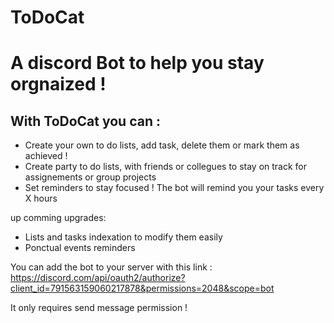 # ToDoCat

<h1>A discord Bot to help you stay orgnaized !</h1>

<h2>With ToDoCat you can :</h2>
<ul>
  <li>Create your own to do lists, add task, delete them or mark them as achieved !</li>
  <li>Create party to do lists, with friends or collegues to stay on track for assignements or group projects</li>
  <li>Set reminders to stay focused ! The bot will remind you your tasks every X hours</li>
</ul>

up comming upgrades:
<ul>
  <li>Lists and tasks indexation to modify them easily</li>
  <li>Ponctual events reminders</li>
</ul>

You can add the bot to your server with this link : https://discord.com/api/oauth2/authorize?client_id=791563159060217878&permissions=2048&scope=bot

It only requires send message permission !
